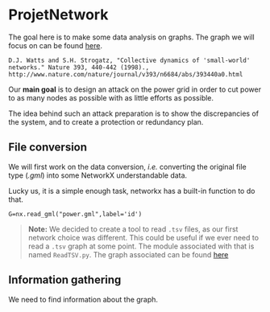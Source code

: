 # ProjetNetwork

The goal here is to make some data analysis on graphs. The graph we will focus on can be found [here](https://networks.skewed.de/net/power#None_draw).

```
D.J. Watts and S.H. Strogatz, "Collective dynamics of 'small-world' networks." Nature 393, 440-442 (1998)., http://www.nature.com/nature/journal/v393/n6684/abs/393440a0.html
```

Our **main goal** is to design an attack on the power grid in order to cut power to as many nodes as possible with as little efforts as possible.

The idea behind such an attack preparation is to show the discrepancies of the system, and to create a protection or redundancy plan.

## File conversion

We will first work on the data conversion, _i.e._ converting the original file type (_.gml_) into some NetworkX understandable data.

Lucky us, it is a simple enough task, networkx has a built-in function to do that.

```
G=nx.read_gml("power.gml",label='id')
```

> **Note:** We decided to create a tool to read `.tsv` files, as our first network choice was different. This could be useful if we ever need to read a `.tsv` graph at some point. The module associated with that is named `ReadTSV.py`. The graph associated can be found [here](http://snap.stanford.edu/data/soc-RedditHyperlinks.html)

## Information gathering

We need to find information about the graph.
